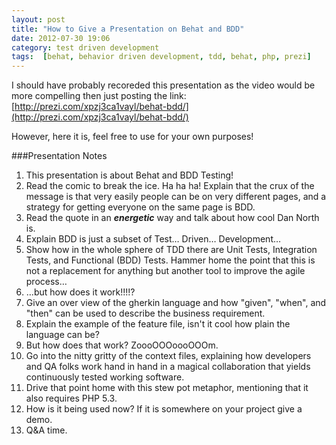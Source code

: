 ```yaml
---
layout: post
title: "How to Give a Presentation on Behat and BDD"
date: 2012-07-30 19:06
category: test driven development
tags:  [behat, behavior driven development, tdd, behat, php, prezi]
---
```


I should have probably recoreded this presentation as the video would be more compelling then just posting the link: [http://prezi.com/xpzj3ca1vayl/behat-bdd/](http://prezi.com/xpzj3ca1vayl/behat-bdd/)

However, here it is, feel free to use for your own purposes!

###Presentation Notes

1. This presentation is about Behat and BDD Testing!
2. Read the comic to break the ice. Ha ha ha! Explain that the crux of the message is that very easily people can be on very different pages, and a strategy for getting everyone on the same page is BDD.
3. Read the quote in an ***energetic*** way and talk about how cool Dan North is.
4. Explain BDD is just a subset of Test… Driven… Development…
5. Show how in the whole sphere of TDD there are Unit Tests, Integration Tests, and Functional (BDD) Tests. Hammer home the point that this is not a replacement for anything but another tool to improve the agile process…
6. …but how does it work!!!!?
7. Give an over view of the gherkin language and how "given", "when", and "then" can be used to describe the business requirement.
8. Explain the example of the feature file, isn't it cool how plain the language can be?
9. But how does that work? ZoooOOOoooOOOm.
10. Go into the nitty gritty of the context files, explaining how developers and QA folks work hand in hand in a magical collaboration that yields continuously tested working software.
11. Drive that point home with this stew pot metaphor, mentioning that it also requires PHP 5.3.
12. How is it being used now? If it is somewhere on your project give a demo.
13. Q&A time.
